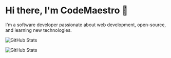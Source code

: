 # Hi there, I'm CodeMaestro 👋

I'm a software developer passionate about web development, open-source, and learning new technologies.

![GitHub Stats](https://github-readme-stats.vercel.app/api?username=CodeMaestro106&show_icons=true&theme=dark)

![GitHub Stats](https://<your-vercel-instance>.vercel.app/api?username=CodeMaestro106&show_icons=true&theme=radical)


